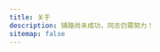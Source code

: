 ```yaml
---
title: 关于
description: 铺路尚未成功，同志仍需努力！
sitemap: false
---
```

<script src="https://cdn.jsdelivr.net/npm/js-base64" data-pjax></script>
<script src="https://cdn.jsdelivr.net/gh/markedjs/marked/lib/marked.js" data-pjax></script>

<div id="about-content"></div>

<script data-pjax>
  (() => {
    let isLoading = false;
    async function loadReadmeAsync(message, readme) {
      if (isLoading) {
        return;
      }
      try {
        isLoading = true;
        message.textContent = "正在从 GitHub 拉取信息，请坐和放宽";
        const response = await fetch("https://api.github.com/repos/wherewhere/wherewhere/readme");
        if (response.ok) {
          message.textContent = "拉取成功，正在解析";
          const json = await response.json();
          const content = json.content;
          if (typeof (content) == "string" && content.length > 0) {
            message.textContent = "解析成功";
            readme.innerHTML = marked.parse(Base64.decode(content));
            message.remove();
            return;
          }
        }
      }
      catch (_) {
      }
      finally {
        isLoading = false;
      }
      message.textContent = "拉取失败，即将跳转到 GitHub 页面";
      location.href = "https://wherewhere.github.io/wherewhere"
    }
    const about = document.getElementById("about-content");
    const message = document.createElement("span");
    const readme = document.createElement("div");
    readme.textContent = "如果这里什么也没有，请";
    let link = document.createElement("a");
    link.href = "javascript:void(0)";
    link.addEventListener("click", () => loadReadmeAsync());
    link.textContent = "刷新";
    readme.appendChild(link);
    readme.append("页面，或者前往这个");
    link = document.createElement("a");
    link.href = "https://wherewhere.github.io/wherewhere";
    link.textContent = "页面";
    readme.appendChild(link);
    readme.append("查看");
    about.appendChild(message);
    about.appendChild(readme);
    loadReadmeAsync(message, readme);
  })();
</script>

<style>
  #about-content img {
    margin-bottom: unset !important;
    display: unset;
  }
</style>